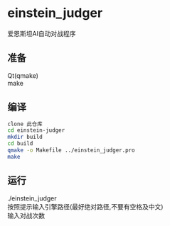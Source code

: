# einstein_judger
爱恩斯坦AI自动对战程序

## 准备
Qt(qmake)  
make

## 编译
```bash
clone 此仓库
cd einstein-judger
mkdir build
cd build
qmake -o Makefile ../einstein_judger.pro
make
```

## 运行
./einstein_judger  
按照提示输入引擎路径(最好绝对路径,不要有空格及中文)  
输入对战次数

